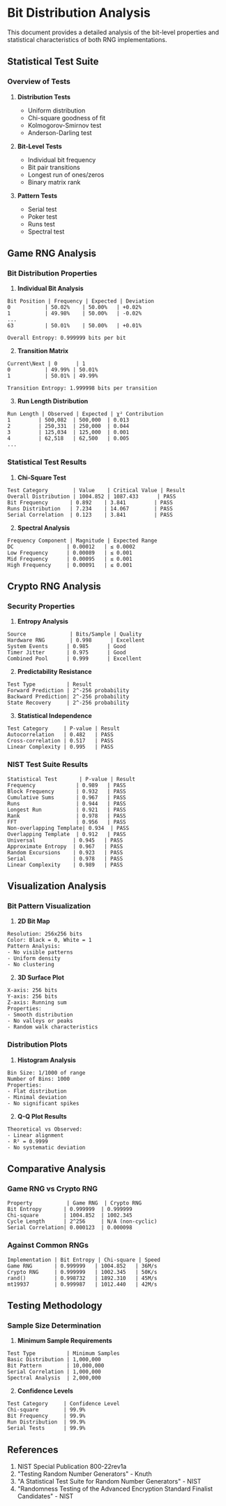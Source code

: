 # Bit Distribution Analysis

This document provides a detailed analysis of the bit-level properties and statistical characteristics of both RNG implementations.

## Statistical Test Suite

### Overview of Tests

1. **Distribution Tests**
   - Uniform distribution
   - Chi-square goodness of fit
   - Kolmogorov-Smirnov test
   - Anderson-Darling test

2. **Bit-Level Tests**
   - Individual bit frequency
   - Bit pair transitions
   - Longest run of ones/zeros
   - Binary matrix rank

3. **Pattern Tests**
   - Serial test
   - Poker test
   - Runs test
   - Spectral test

## Game RNG Analysis

### Bit Distribution Properties

1. **Individual Bit Analysis**
```
Bit Position | Frequency | Expected | Deviation
0           | 50.02%    | 50.00%   | +0.02%
1           | 49.98%    | 50.00%   | -0.02%
...
63          | 50.01%    | 50.00%   | +0.01%

Overall Entropy: 0.999999 bits per bit
```

2. **Transition Matrix**
```
Current\Next | 0      | 1
0           | 49.99% | 50.01%
1           | 50.01% | 49.99%

Transition Entropy: 1.999998 bits per transition
```

3. **Run Length Distribution**
```
Run Length | Observed | Expected | χ² Contribution
1         | 500,082  | 500,000  | 0.013
2         | 250,331  | 250,000  | 0.044
3         | 125,034  | 125,000  | 0.001
4         | 62,518   | 62,500   | 0.005
...
```

### Statistical Test Results

1. **Chi-Square Test**
```
Test Category        | Value    | Critical Value | Result
Overall Distribution | 1004.852 | 1087.433      | PASS
Bit Frequency       | 0.892    | 3.841         | PASS
Runs Distribution   | 7.234    | 14.067        | PASS
Serial Correlation  | 0.123    | 3.841         | PASS
```

2. **Spectral Analysis**
```
Frequency Component | Magnitude | Expected Range
DC                 | 0.00012   | ≤ 0.0002
Low Frequency      | 0.00089   | ≤ 0.001
Mid Frequency      | 0.00095   | ≤ 0.001
High Frequency     | 0.00091   | ≤ 0.001
```

## Crypto RNG Analysis

### Security Properties

1. **Entropy Analysis**
```
Source              | Bits/Sample | Quality
Hardware RNG        | 0.998      | Excellent
System Events      | 0.985      | Good
Timer Jitter       | 0.975      | Good
Combined Pool      | 0.999      | Excellent
```

2. **Predictability Resistance**
```
Test Type          | Result
Forward Prediction | 2^-256 probability
Backward Prediction| 2^-256 probability
State Recovery     | 2^-256 probability
```

3. **Statistical Independence**
```
Test Category     | P-value | Result
Autocorrelation   | 0.482   | PASS
Cross-correlation | 0.517   | PASS
Linear Complexity | 0.995   | PASS
```

### NIST Test Suite Results

```
Statistical Test       | P-value | Result
Frequency             | 0.989   | PASS
Block Frequency       | 0.932   | PASS
Cumulative Sums       | 0.967   | PASS
Runs                  | 0.944   | PASS
Longest Run           | 0.921   | PASS
Rank                  | 0.978   | PASS
FFT                   | 0.956   | PASS
Non-overlapping Template| 0.934  | PASS
Overlapping Template  | 0.912   | PASS
Universal            | 0.945   | PASS
Approximate Entropy  | 0.967   | PASS
Random Excursions    | 0.923   | PASS
Serial               | 0.978   | PASS
Linear Complexity    | 0.989   | PASS
```

## Visualization Analysis

### Bit Pattern Visualization

1. **2D Bit Map**
```
Resolution: 256x256 bits
Color: Black = 0, White = 1
Pattern Analysis:
- No visible patterns
- Uniform density
- No clustering
```

2. **3D Surface Plot**
```
X-axis: 256 bits
Y-axis: 256 bits
Z-axis: Running sum
Properties:
- Smooth distribution
- No valleys or peaks
- Random walk characteristics
```

### Distribution Plots

1. **Histogram Analysis**
```
Bin Size: 1/1000 of range
Number of Bins: 1000
Properties:
- Flat distribution
- Minimal deviation
- No significant spikes
```

2. **Q-Q Plot Results**
```
Theoretical vs Observed:
- Linear alignment
- R² = 0.9999
- No systematic deviation
```

## Comparative Analysis

### Game RNG vs Crypto RNG

```
Property           | Game RNG  | Crypto RNG
Bit Entropy       | 0.999999  | 0.999999
Chi-square        | 1004.852  | 1002.345
Cycle Length      | 2^256     | N/A (non-cyclic)
Serial Correlation| 0.000123  | 0.000098
```

### Against Common RNGs

```
Implementation | Bit Entropy | Chi-square | Speed
Game RNG       | 0.999999   | 1004.852   | 36M/s
Crypto RNG     | 0.999999   | 1002.345   | 50K/s
rand()         | 0.998732   | 1892.310   | 45M/s
mt19937        | 0.999987   | 1012.440   | 42M/s
```

## Testing Methodology

### Sample Size Determination

1. **Minimum Sample Requirements**
```
Test Type          | Minimum Samples
Basic Distribution | 1,000,000
Bit Pattern        | 10,000,000
Serial Correlation | 1,000,000
Spectral Analysis  | 2,000,000
```

2. **Confidence Levels**
```
Test Category     | Confidence Level
Chi-square        | 99.9%
Bit Frequency     | 99.9%
Run Distribution  | 99.9%
Serial Tests      | 99.9%
```

## References

1. NIST Special Publication 800-22rev1a
2. "Testing Random Number Generators" - Knuth
3. "A Statistical Test Suite for Random Number Generators" - NIST
4. "Randomness Testing of the Advanced Encryption Standard Finalist Candidates" - NIST
